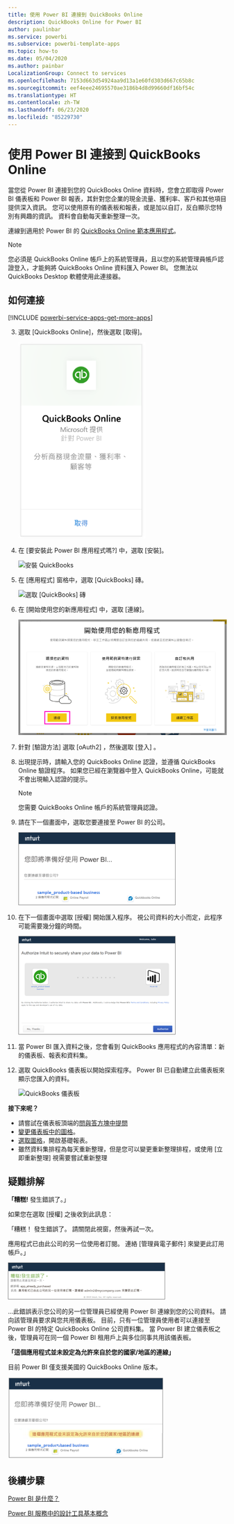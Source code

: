 ```yaml
---
title: 使用 Power BI 連接到 QuickBooks Online
description: QuickBooks Online for Power BI
author: paulinbar
ms.service: powerbi
ms.subservice: powerbi-template-apps
ms.topic: how-to
ms.date: 05/04/2020
ms.author: painbar
LocalizationGroup: Connect to services
ms.openlocfilehash: 7153d663d54924aa9d13a1e60fd303d667c65b8c
ms.sourcegitcommit: eef4eee24695570ae3186b4d8d99660df16bf54c
ms.translationtype: HT
ms.contentlocale: zh-TW
ms.lasthandoff: 06/23/2020
ms.locfileid: "85229730"
---
```

# <a name="connect-to-quickbooks-online-with-power-bi"></a>使用 Power BI 連接到 QuickBooks Online
當您從 Power BI 連接到您的 QuickBooks Online 資料時，您會立即取得 Power BI 儀表板和 Power BI 報表，其針對您企業的現金流量、獲利率、客戶和其他項目提供深入資訊。 您可以使用原有的儀表板和報表，或是加以自訂，反白顯示您特別有興趣的資訊。 資料會自動每天重新整理一次。

連線到適用於 Power BI 的 [QuickBooks Online 範本應用程式](https://dxt.powerbi.com/getdata/services/quickbooks-online)。

>[!NOTE]
>您必須是 QuickBooks Online 帳戶上的系統管理員，且以您的系統管理員帳戶認證登入，才能夠將 QuickBooks Online 資料匯入 Power BI。 您無法以 QuickBooks Desktop 軟體使用此連接器。 

## <a name="how-to-connect"></a>如何連接

[!INCLUDE [powerbi-service-apps-get-more-apps](../includes/powerbi-service-apps-get-more-apps.md)]

3. 選取 [QuickBooks Online]，然後選取 [取得]。
   
   ![取得 QuickBooks](media/service-connect-to-quickbooks-online/qbo.png)

4. 在 [要安裝此 Power BI 應用程式嗎?] 中，選取 [安裝]。

    ![安裝 QuickBooks](media/service-connect-to-quickbooks-online/power-bi-install-quickbooks.png)

4. 在 [應用程式] 窗格中，選取 [QuickBooks] 磚。

   ![選取 [QuickBooks] 磚](media/service-connect-to-quickbooks-online/power-bi-quickbooks-tile.png)

6. 在 [開始使用您的新應用程式] 中，選取 [連線]。

    ![開始使用您的新應用程式](media/service-connect-to-zendesk/power-bi-new-app-connect-get-started.png)

4. 針對 [驗證方法] 選取 [oAuth2]  ，然後選取 [登入] 。 
5. 出現提示時，請輸入您的 QuickBooks Online 認證，並遵循 QuickBooks Online 驗證程序。 如果您已經在瀏覽器中登入 QuickBooks Online，可能就不會出現輸入認證的提示。
   >[!NOTE]
   >您需要 QuickBooks Online 帳戶的系統管理員認證。
6. 請在下一個畫面中，選取您要連接至 Power BI 的公司。
   
   ![在 QuickBooks 中幾乎已就緒](media/service-connect-to-quickbooks-online/pbi_qbo_almost.png)

7. 在下一個畫面中選取 [授權]  開始匯入程序。 視公司資料的大小而定，此程序可能需要幾分鐘的時間。 
   
   ![授權 QuickBooks](media/service-connect-to-quickbooks-online/pbi_qbo_authorizesm.png)
   
8. 當 Power BI 匯入資料之後，您會看到 QuickBooks 應用程式的內容清單：新的儀表板、報表和資料集。
9. 選取 QuickBooks 儀表板以開始探索程序。 Power BI 已自動建立此儀表板來顯示您匯入的資料。

    ![QuickBooks 儀表板](media/service-connect-to-quickbooks-online/power-bi-connect-quickbooks-sample.png)

**接下來呢？**

* 請嘗試在儀表板頂端的[問與答方塊中提問](../consumer/end-user-q-and-a.md)
* [變更儀表板中的圖格](../create-reports/service-dashboard-edit-tile.md)。
* [選取圖格](../consumer/end-user-tiles.md)，開啟基礎報表。
* 雖然資料集排程為每天重新整理，但是您可以變更重新整理排程，或使用 [立即重新整理] 視需要嘗試重新整理

## <a name="troubleshooting"></a>疑難排解
**「糟糕!** 發生錯誤了。」

如果您在選取 [授權] 之後收到此訊息：

「糟糕！ 發生錯誤了。 請關閉此視窗，然後再試一次。

應用程式已由此公司的另一位使用者訂閱。 連絡 [管理員電子郵件] 來變更此訂用帳戶。」

![糟糕! 發生錯誤了](media/service-connect-to-quickbooks-online/pbi_qbo_oopssm.png)

...此錯誤表示您公司的另一位管理員已經使用 Power BI 連線到您的公司資料。 請向該管理員要求與您共用儀表板。 目前，只有一位管理員使用者可以連接至 Power BI 的特定 QuickBooks Online 公司資料集。 當 Power BI 建立儀表板之後，管理員可在同一個 Power BI 租用戶上與多位同事共用該儀表板。

**「這個應用程式並未設定為允許來自於您的國家/地區的連線」**

目前 Power BI 僅支援美國的 QuickBooks Online 版本。 

![這個應用程式並未設定為允許來自於您的國家/地區的連線](media/service-connect-to-quickbooks-online/pbi_qbo_countrynotsupported.png)

## <a name="next-steps"></a>後續步驟
[Power BI 是什麼？](../fundamentals/power-bi-overview.md)

[Power BI 服務中的設計工具基本概念](../fundamentals/service-basic-concepts.md)

